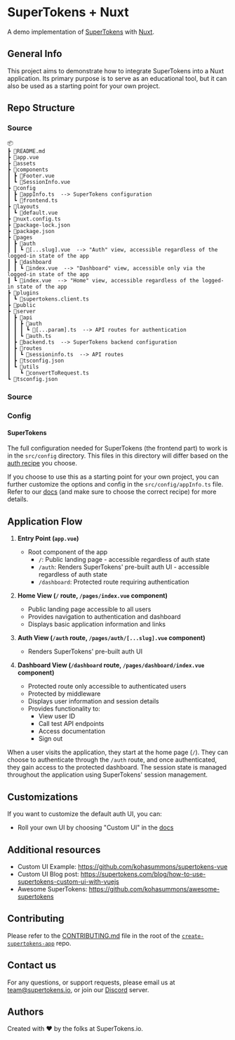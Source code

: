 # SuperTokens + Nuxt

A demo implementation of [SuperTokens](https://supertokens.com/) with [Nuxt](https://nuxt.com/).

## General Info

This project aims to demonstrate how to integrate SuperTokens into a Nuxt application. Its primary purpose is to serve as an educational tool, but it can also be used as a starting point for your own project.

## Repo Structure

### Source

```
📦
┣ 📜README.md
┣ 📜app.vue
┣ 📂assets
┣ 📂components
┃ ┣ 📜Footer.vue
┃ ┗ 📜SessionInfo.vue
┣ 📂config
┃ ┣ 📜appInfo.ts  --> SuperTokens configuration
┃ ┗ 📜frontend.ts
┣ 📂layouts
┃ ┗ 📜default.vue
┣ 📜nuxt.config.ts
┣ 📜package-lock.json
┣ 📜package.json
┣ 📂pages
┃ ┣ 📂auth
┃ ┃ ┗ 📜[...slug].vue  --> "Auth" view, accessible regardless of the logged-in state of the app
┃ ┣ 📂dashboard
┃ ┃ ┗ 📜index.vue  --> "Dashboard" view, accessible only via the logged-in state of the app
┃ ┗ 📜index.vue  --> "Home" view, accessible regardless of the logged-in state of the app
┣ 📂plugins
┃ ┗ 📜supertokens.client.ts
┣ 📂public
┣ 📂server
┃ ┣ 📂api
┃ ┃ ┣ 📂auth
┃ ┃ ┃ ┗ 📜[...param].ts  --> API routes for authentication
┃ ┃ ┗ 📜auth.ts
┃ ┣ 📜backend.ts  --> SuperTokens backend configuration
┃ ┣ 📂routes
┃ ┃ ┗ 📜sessioninfo.ts  --> API routes
┃ ┣ 📜tsconfig.json
┃ ┗ 📂utils
┃   ┗ 📜convertToRequest.ts
┗ 📜tsconfig.json
```

### Source

### Config

#### SuperTokens

The full configuration needed for SuperTokens (the frontend part) to work is in the `src/config` directory. This files in this directory will differ based on the [auth recipe](https://supertokens.com/docs/guides) you choose.

If you choose to use this as a starting point for your own project, you can further customize the options and config in the `src/config/appInfo.ts` file. Refer to our [docs](https://supertokens.com/docs) (and make sure to choose the correct recipe) for more details.

## Application Flow

1. **Entry Point (`app.vue`)**

    - Root component of the app
        - `/`: Public landing page - accessible regardless of auth state
        - `/auth`: Renders SuperTokens' pre-built auth UI - accessible regardless of auth state
        - `/dashboard`: Protected route requiring authentication

2. **Home View (`/` route, `/pages/index.vue` component)**

    - Public landing page accessible to all users
    - Provides navigation to authentication and dashboard
    - Displays basic application information and links

3. **Auth View (`/auth` route, `/pages/auth/[...slug].vue` component)**

    - Renders SuperTokens' pre-built auth UI

4. **Dashboard View (`/dashboard` route, `/pages/dashboard/index.vue` component)**
    - Protected route only accessible to authenticated users
    - Protected by middleware
    - Displays user information and session details
    - Provides functionality to:
        - View user ID
        - Call test API endpoints
        - Access documentation
        - Sign out

When a user visits the application, they start at the home page (`/`). They can choose to authenticate through the `/auth` route, and once authenticated, they gain access to the protected dashboard. The session state is managed throughout the application using SuperTokens' session management.

## Customizations

If you want to customize the default auth UI, you can:

-   Roll your own UI by choosing "Custom UI" in the [docs](https://supertokens.com/docs/thirdpartyemailpassword/quickstart/frontend-setup)

## Additional resources

-   Custom UI Example: https://github.com/kohasummons/supertokens-vue
-   Custom UI Blog post: https://supertokens.com/blog/how-to-use-supertokens-custom-ui-with-vuejs
-   Awesome SuperTokens: https://github.com/kohasummons/awesome-supertokens

## Contributing

Please refer to the [CONTRIBUTING.md](https://github.com/supertokens/create-supertokens-app/blob/master/CONTRIBUTING.md) file in the root of the [`create-supertokens-app`](https://github.com/supertokens/create-supertokens-app) repo.

## Contact us

For any questions, or support requests, please email us at team@supertokens.io, or join our [Discord](https://supertokens.io/discord) server.

## Authors

Created with :heart: by the folks at SuperTokens.io.
